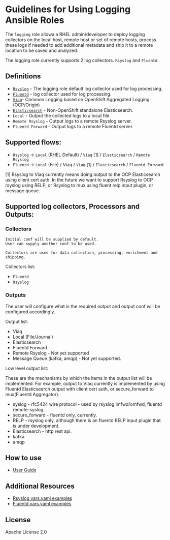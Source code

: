 # Guidelines for Using Logging Ansible Roles

The `logging` role allowa a RHEL admin/developer to deploy logging collectors on the local host, remote host or set of remote hosts,
process these logs if needed to add additional metadata and ship it to a remote location to be saved and analyzed.

The logging role currently supports 2 log collectors. `Rsyslog` and `Fluentd`.

## Definitions

  - [`Rsyslog`](https://www.rsyslog.com/) - The logging role default log collector used for log processing.
  - [`Fluentd`](https://www.fluentd.org/) - log collector used for log processing.
  - [`Viaq`](https://docs.okd.io/latest/install_config/aggregate_logging.html)- Common Logging based on OpenShift Aggregated Logging (OCP/Origin)
  - [`Elasticsearch`](https://www.elastic.co/) - Non-OpenShift standalone Elasticsearch.
  - `Local` - Output the collected logs to a local file.
  - `Remote Rsyslog` - Output logs to a remote Rsyslog server.
  - `Fluentd Forward` - Output logs to a remote Fluentd server.

## Supported flows:

  - `Rsyslog` -> `Local` (RHEL Default) / `Viaq` [1] / `Elasticsearch` / `Remote Rsyslog`
  - `Fluentd` -> `Local` (File) / Viaq / `Viaq` [1] / `Elasticsearch` / `Fluentd Forward`

[1] Rsyslog to Viaq currently means doing output to the OCP Elasticsearch using client cert auth.
    In the future we want to support Rsyslog to OCP rsyslog using RELP, or Rsyslog to mux using fluent relp input plugin, or message queue.

## Supported log collectors, Processors and Outputs:


### Collectors

    Initial conf will be supplied by default.
    User can supply another conf to be used.

    Collectors are used for data collection, processing, enrichment and shipping.

Collectors list:
  - `Fluentd`
  - `Rsyslog`

### Outputs

   The user will configure what is the required output and output conf will be configured accordingly.

Output list:
  - Viaq
  - Local (File/Journal)
  - Elasticsearch
  - Fluentd Forward
  - Remote Rsyslog - Not yet supported
  - Message Queue (kafka, amqp) - Not yet supported.

Low level output list:

  These are the mechanisms by which the items in the output list will be implemented.
  For example, output to Viaq currently is implemented by using Fluentd Elasticsearch output with client cert auth, or secure_forward to mux(Fluentd Aggregator).

  - syslog - rfc5424 wire protocol - used by rsyslog imfwd/omfwd, fluentd remote-syslog.
  - secure_forward - fluentd only, currently.
  - RELP - rsyslog only, although there is an fluentd RELP input plugin that is under development.
  - Elasticsearch - http rest api.
  - kafka
  - amqp

## How to use

   * [User Guide](https://github.com/linux-system-roles/logging/docs/README.md)

## Additional Resources


   * [Rsyslog vars.yaml examples](https://github.com/linux-system-roles/logging/docs/vars_yaml_rsyslog.md)
   * [Fluentd vars.yaml examples](https://github.com/linux-system-roles/logging/docs/vars_yaml_fluentd.md)

License
-------

Apache License 2.0

